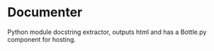 # Documenter
Python module docstring extractor, outputs html and has a Bottle.py component for hosting.

